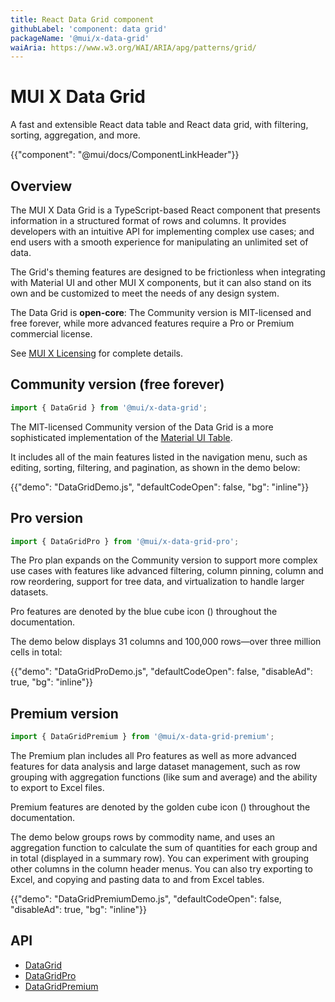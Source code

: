 ```yaml
---
title: React Data Grid component
githubLabel: 'component: data grid'
packageName: '@mui/x-data-grid'
waiAria: https://www.w3.org/WAI/ARIA/apg/patterns/grid/
---
```


# MUI X Data Grid

<p class="description">A fast and extensible React data table and React data grid, with filtering, sorting, aggregation, and more.</p>

{{"component": "@mui/docs/ComponentLinkHeader"}}

## Overview

The MUI X Data Grid is a TypeScript-based React component that presents information in a structured format of rows and columns.
It provides developers with an intuitive API for implementing complex use cases; and end users with a smooth experience for manipulating an unlimited set of data.

The Grid's theming features are designed to be frictionless when integrating with Material UI and other MUI X components, but it can also stand on its own and be customized to meet the needs of any design system.

The Data Grid is **open-core**: The Community version is MIT-licensed and free forever, while more advanced features require a Pro or Premium commercial license.

See [MUI X Licensing](/x/introduction/licensing/) for complete details.

## Community version (free forever)

```js
import { DataGrid } from '@mui/x-data-grid';
```

The MIT-licensed Community version of the Data Grid is a more sophisticated implementation of the [Material UI Table](/material-ui/react-table/).

It includes all of the main features listed in the navigation menu, such as editing, sorting, filtering, and pagination, as shown in the demo below:

{{"demo": "DataGridDemo.js", "defaultCodeOpen": false, "bg": "inline"}}

## Pro version [<span class="plan-pro"></span>](/x/introduction/licensing/#pro-plan 'Pro plan')

```js
import { DataGridPro } from '@mui/x-data-grid-pro';
```

The Pro plan expands on the Community version to support more complex use cases with features like advanced filtering, column pinning, column and row reordering, support for tree data, and virtualization to handle larger datasets.

Pro features are denoted by the blue cube icon (<span class="plan-pro"></span>) throughout the documentation.

The demo below displays 31 columns and 100,000 rows—over three million cells in total:

{{"demo": "DataGridProDemo.js", "defaultCodeOpen": false, "disableAd": true, "bg": "inline"}}

## Premium version [<span class="plan-premium"></span>](/x/introduction/licensing/#premium-plan 'Premium plan')

```js
import { DataGridPremium } from '@mui/x-data-grid-premium';
```

The Premium plan includes all Pro features as well as more advanced features for data analysis and large dataset management, such as row grouping with aggregation functions (like sum and average) and the ability to export to Excel files.

Premium features are denoted by the golden cube icon (<span class="plan-premium"></span>) throughout the documentation.

The demo below groups rows by commodity name, and uses an aggregation function to calculate the sum of quantities for each group and in total (displayed in a summary row).
You can experiment with grouping other columns in the column header menus.
You can also try exporting to Excel, and copying and pasting data to and from Excel tables.

{{"demo": "DataGridPremiumDemo.js", "defaultCodeOpen": false, "disableAd": true, "bg": "inline"}}

## API

- [DataGrid](/x/api/data-grid/data-grid/)
- [DataGridPro](/x/api/data-grid/data-grid-pro/)
- [DataGridPremium](/x/api/data-grid/data-grid-premium/)

